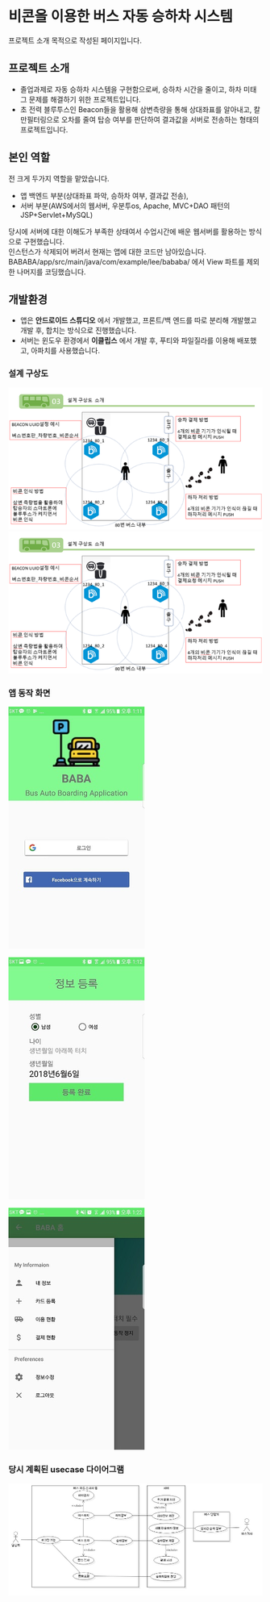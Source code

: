 

# 비콘을 이용한 버스 자동 승하차 시스템
프로젝트 소개 목적으로 작성된 페이지입니다.  
 

## 프로젝트 소개
+ 졸업과제로 자동 승하차 시스템을 구현함으로써, 승하차 시간을 줄이고, 하차 미태그 문제를 해결하기 위한 프로젝트입니다.  
+ 초 전력 블루투스인 Beacon들을 활용해 삼변측량을 통해 상대좌표를 알아내고, 칼만필터링으로 오차를 줄여 탑승 여부를 판단하여 결과값을 서버로 전송하는 형태의 프로젝트입니다.

## 본인 역할
전 크게 두가지 역할을 맡았습니다.  
+ 앱 백엔드 부분(상대좌표 파악, 승하차 여부, 결과값 전송),  
+ 서버 부분(AWS에서의 웹서버, 우분투os, Apache, MVC+DAO 패턴의 JSP+Servlet+MySQL)  

당시에 서버에 대한 이해도가 부족한 상태여서 수업시간에 배운 웹서버를 활용하는 방식으로 구현했습니다.  
인스턴스가 삭제되어 버려서 현재는 앱에 대한 코드만 남아있습니다.  
BABABA/app/src/main/java/com/example/lee/bababa/   에서 View 파트를 제외한 나머지를 코딩했습니다.
## 개발환경
+ 앱은 **안드로이드 스튜디오** 에서 개발했고, 프론트/백 엔드를 따로 분리해 개발했고 개발 후, 합치는 방식으로 진행했습니다.
+ 서버는 윈도우 환경에서 **이클립스** 에서 개발 후, 푸티와 파일질라를 이용해 배포했고, 아파치를 사용했습니다.

 ### 설계 구상도
![main1](./image/bus2.png)
![main1](./image/bus1.png)
  
  
### 앱 동작 화면
![main1](./image/KakaoTalk_20180606_133449476.jpg)
  
![main1](./image/KakaoTalk_20180606_133450197.jpg)
  
![main1](./image/KakaoTalk_20180606_133450900.jpg)

### 당시 계획된 usecase 다이어그램
![usecase](./image/캡스톤usecase.jpg)
